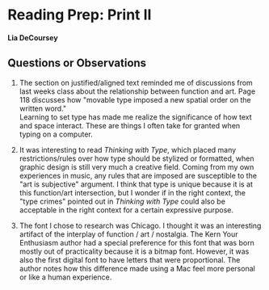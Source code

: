 # Reading Prep: Print II

#### Lia DeCoursey

## Questions or Observations

1. The section on justified/aligned text reminded me of discussions from last weeks class about the relationship between function and art. Page 118 discusses how "movable type imposed a new spatial order on the written word."  
Learning to set type has made me realize the significance of how text and space interact. These are things I often take for granted when typing on a computer.

2. It was interesting to read _Thinking with Type_, which placed many restrictions/rules over how type should be stylized or formatted, when graphic design is still very much a creative field. Coming from my own experiences in music, any rules that are imposed are susceptible to the "art is subjective" argument. I think that type is unique because it is at this function/art intersection, but I wonder if in the right context, the "type crimes" pointed out in _Thinking with Type_ could also be acceptable in the right context for a certain expressive purpose.


3. The font I chose to research was Chicago. I thought it was an interesting artifact of the interplay of function / art / nostalgia. The Kern Your Enthusiasm author had a special preference for this font that was born mostly out of practicality because it is a bitmap font. However, it was also the first digital font to have letters that were proportional. The author notes how this difference made using a Mac feel more personal or like a human experience. 

	
	



